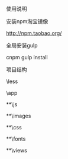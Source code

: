 使用说明

安装npm淘宝镜像

http://npm.taobao.org/

全局安装gulp

cnpm gulp install


项目结构


\less

\app

 **\js

 **\images

 **\css

**\fonts

**\views




